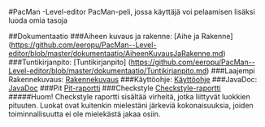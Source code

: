 #PacMan -Level-editor
PacMan-peli, jossa käyttäjä voi pelaamisen lisäksi luoda omia tasoja

##Dokumentaatio
###Aiheen kuvaus ja rakenne:
[Aihe ja Rakenne] (https://github.com/eeropu/PacMan--Level-editor/blob/master/dokumentaatio/AiheenKuvausJaRakenne.md)
###Tuntikirjanpito:
[Tuntikirjanpito] (https://github.com/eeropu/PacMan--Level-editor/blob/master/dokumentaatio/Tuntikirjanpito.md)
###Laajempi Rakennekuvaus:
[Rakennekuvaus](https://github.com/eeropu/PacMan--Level-editor/blob/master/dokumentaatio/Rakennekuvaus.md)
###Käyttöohje:
[Käyttöohje](https://github.com/eeropu/PacMan--Level-editor/blob/master/dokumentaatio/Kayttoohjeet.md)
###JavaDoc:
[JavaDoc](https://htmlpreview.github.io/?https://github.com/eeropu/PacMan--Level-editor/blob/master/dokumentaatio/apidocs/index.html)
###Pit
[Pit-raportti](https://htmlpreview.github.io/?https://github.com/eeropu/PacMan--Level-editor/blob/master/dokumentaatio/pit/index.html)
###Checkstyle
[Checkstyle-raportti](https://htmlpreview.github.io/?https://github.com/eeropu/PacMan--Level-editor/blob/master/dokumentaatio/checkstyle/checkstyle.html)
#####Huom!
Checkstyle raportti sisältää virheitä, jotka liittyvät luokkien pituuten. Luokat ovat kuitenkin mielestäni järkeviä kokonaisuuksia, joiden toiminnallisuutta ei ole mielekästä jakaa osiin.
